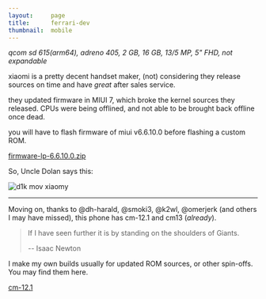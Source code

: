 ```yaml
---
layout:     page
title:      ferrari-dev
thumbnail:  mobile
---
```


_qcom sd 615(arm64), adreno 405, 2 GB, 16 GB, 13/5 MP, 5" FHD, not expandable_

xiaomi is a pretty decent handset maker, (not) considering they release sources on time
and have _great_ after sales service.

they updated firmware in MIUI 7, which broke the kernel sources they released.
CPUs were being offlined, and not able to be brought back offline once dead.

you will have to flash firmware of miui v6.6.10.0 before flashing a custom ROM.

[firmware-lp-6.6.10.0.zip](https://basketbuild.com/filedl/devs?dev=thewisenerd&dl=thewisenerd/ferrari/firmware-lp-6.6.10.0.zip)

So, Uncle Dolan says this:

![d1k mov xiaomy](http://i.imgur.com/JxkmNeo.jpg)

---

Moving on, thanks to @dh-harald, @smoki3, @k2wl, @omerjerk (and others I may have missed),
this phone has cm-12.1 and cm13 (_already_).

> If I have seen further it is by standing on the shoulders of Giants.
>
> -- Isaac Newton

I make my own builds usually for updated ROM sources, or other spin-offs.
You may find them here.

[cm-12.1](cm-12.1/)